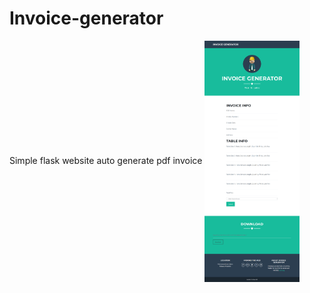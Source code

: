 # Invoice-generator
Simple flask website auto generate pdf invoice
<img src="https://github.com/ZhangYuu/Invoice-generator/blob/master/127.0.0.1_5000_.png" width="30%" height="30%" align="center">
